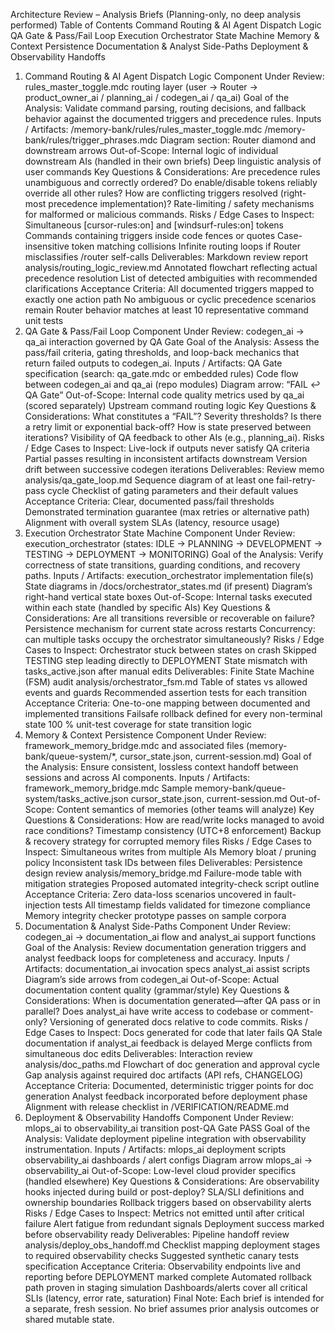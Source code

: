 Architecture Review – Analysis Briefs
(Planning-only, no deep analysis performed)
Table of Contents
Command Routing & AI Agent Dispatch Logic
QA Gate & Pass/Fail Loop
Execution Orchestrator State Machine
Memory & Context Persistence
Documentation & Analyst Side-Paths
Deployment & Observability Handoffs

1. Command Routing & AI Agent Dispatch Logic
   Component Under Review: rules_master_toggle.mdc routing layer (user → Router → product_owner_ai / planning_ai / codegen_ai / qa_ai)
   Goal of the Analysis:
   Validate command parsing, routing decisions, and fallback behavior against the documented triggers and precedence rules.
   Inputs / Artifacts:
   /memory-bank/rules/rules_master_toggle.mdc
   /memory-bank/rules/trigger_phrases.mdc
   Diagram section: Router diamond and downstream arrows
   Out-of-Scope:
   Internal logic of individual downstream AIs (handled in their own briefs)
   Deep linguistic analysis of user commands
   Key Questions & Considerations:
   Are precedence rules unambiguous and correctly ordered?
   Do enable/disable tokens reliably override all other rules?
   How are conflicting triggers resolved (right-most precedence implementation)?
   Rate-limiting / safety mechanisms for malformed or malicious commands.
   Risks / Edge Cases to Inspect:
   Simultaneous [cursor-rules:on] and [windsurf-rules:on] tokens
   Commands containing triggers inside code fences or quotes
   Case-insensitive token matching collisions
   Infinite routing loops if Router misclassifies /router self-calls
   Deliverables:
   Markdown review report analysis/routing_logic_review.md
   Annotated flowchart reflecting actual precedence resolution
   List of detected ambiguities with recommended clarifications
   Acceptance Criteria:
   All documented triggers mapped to exactly one action path
   No ambiguous or cyclic precedence scenarios remain
   Router behavior matches at least 10 representative command unit tests
2. QA Gate & Pass/Fail Loop
   Component Under Review: codegen_ai → qa_ai interaction governed by QA Gate
   Goal of the Analysis:
   Assess the pass/fail criteria, gating thresholds, and loop-back mechanics that return failed outputs to codegen_ai.
   Inputs / Artifacts:
   QA Gate specification (search: qa_gate.mdc or embedded rules)
   Code flow between codegen_ai and qa_ai (repo modules)
   Diagram arrow: “FAIL ↩︎ QA Gate”
   Out-of-Scope:
   Internal code quality metrics used by qa_ai (scored separately)
   Upstream command routing logic
   Key Questions & Considerations:
   What constitutes a “FAIL”? Severity thresholds?
   Is there a retry limit or exponential back-off?
   How is state preserved between iterations?
   Visibility of QA feedback to other AIs (e.g., planning_ai).
   Risks / Edge Cases to Inspect:
   Live-lock if outputs never satisfy QA criteria
   Partial passes resulting in inconsistent artifacts downstream
   Version drift between successive codegen iterations
   Deliverables:
   Review memo analysis/qa_gate_loop.md
   Sequence diagram of at least one fail-retry-pass cycle
   Checklist of gating parameters and their default values
   Acceptance Criteria:
   Clear, documented pass/fail thresholds
   Demonstrated termination guarantee (max retries or alternative path)
   Alignment with overall system SLAs (latency, resource usage)
3. Execution Orchestrator State Machine
   Component Under Review: execution_orchestrator (states: IDLE → PLANNING → DEVELOPMENT → TESTING → DEPLOYMENT → MONITORING)
   Goal of the Analysis:
   Verify correctness of state transitions, guarding conditions, and recovery paths.
   Inputs / Artifacts:
   execution_orchestrator implementation file(s)
   State diagrams in /docs/orchestrator_states.md (if present)
   Diagram’s right-hand vertical state boxes
   Out-of-Scope:
   Internal tasks executed within each state (handled by specific AIs)
   Key Questions & Considerations:
   Are all transitions reversible or recoverable on failure?
   Persistence mechanism for current state across restarts
   Concurrency: can multiple tasks occupy the orchestrator simultaneously?
   Risks / Edge Cases to Inspect:
   Orchestrator stuck between states on crash
   Skipped TESTING step leading directly to DEPLOYMENT
   State mismatch with tasks_active.json after manual edits
   Deliverables:
   Finite State Machine (FSM) audit analysis/orchestrator_fsm.md
   Table of states vs allowed events and guards
   Recommended assertion tests for each transition
   Acceptance Criteria:
   One-to-one mapping between documented and implemented transitions
   Failsafe rollback defined for every non-terminal state
   100 % unit-test coverage for state transition logic
4. Memory & Context Persistence
   Component Under Review: framework_memory_bridge.mdc and associated files (memory-bank/queue-system/\*, cursor_state.json, current-session.md)
   Goal of the Analysis:
   Ensure consistent, lossless context handoff between sessions and across AI components.
   Inputs / Artifacts:
   framework_memory_bridge.mdc
   Sample memory-bank/queue-system/tasks_active.json
   cursor_state.json, current-session.md
   Out-of-Scope:
   Content semantics of memories (other teams will analyze)
   Key Questions & Considerations:
   How are read/write locks managed to avoid race conditions?
   Timestamp consistency (UTC+8 enforcement)
   Backup & recovery strategy for corrupted memory files
   Risks / Edge Cases to Inspect:
   Simultaneous writes from multiple AIs
   Memory bloat / pruning policy
   Inconsistent task IDs between files
   Deliverables:
   Persistence design review analysis/memory_bridge.md
   Failure-mode table with mitigation strategies
   Proposed automated integrity-check script outline
   Acceptance Criteria:
   Zero data-loss scenarios uncovered in fault-injection tests
   All timestamp fields validated for timezone compliance
   Memory integrity checker prototype passes on sample corpora
5. Documentation & Analyst Side-Paths
   Component Under Review: codegen_ai → documentation_ai flow and analyst_ai support functions
   Goal of the Analysis:
   Review documentation generation triggers and analyst feedback loops for completeness and accuracy.
   Inputs / Artifacts:
   documentation_ai invocation specs
   analyst_ai assist scripts
   Diagram’s side arrows from codegen_ai
   Out-of-Scope:
   Actual documentation content quality (grammar/style)
   Key Questions & Considerations:
   When is documentation generated—after QA pass or in parallel?
   Does analyst_ai have write access to codebase or comment-only?
   Versioning of generated docs relative to code commits.
   Risks / Edge Cases to Inspect:
   Docs generated for code that later fails QA
   Stale documentation if analyst_ai feedback is delayed
   Merge conflicts from simultaneous doc edits
   Deliverables:
   Interaction review analysis/doc_paths.md
   Flowchart of doc generation and approval cycle
   Gap analysis against required doc artifacts (API refs, CHANGELOG)
   Acceptance Criteria:
   Documented, deterministic trigger points for doc generation
   Analyst feedback incorporated before deployment phase
   Alignment with release checklist in /VERIFICATION/README.md
6. Deployment & Observability Handoffs
   Component Under Review: mlops_ai to observability_ai transition post-QA Gate PASS
   Goal of the Analysis:
   Validate deployment pipeline integration with observability instrumentation.
   Inputs / Artifacts:
   mlops_ai deployment scripts
   observability_ai dashboards / alert configs
   Diagram arrow mlops_ai → observability_ai
   Out-of-Scope:
   Low-level cloud provider specifics (handled elsewhere)
   Key Questions & Considerations:
   Are observability hooks injected during build or post-deploy?
   SLA/SLI definitions and ownership boundaries
   Rollback triggers based on observability alerts
   Risks / Edge Cases to Inspect:
   Metrics not emitted until after critical failure
   Alert fatigue from redundant signals
   Deployment success marked before observability ready
   Deliverables:
   Pipeline handoff review analysis/deploy_obs_handoff.md
   Checklist mapping deployment stages to required observability checks
   Suggested synthetic canary tests specification
   Acceptance Criteria:
   Observability endpoints live and reporting before DEPLOYMENT marked complete
   Automated rollback path proven in staging simulation
   Dashboards/alerts cover all critical SLIs (latency, error rate, saturation)
   Final Note:
   Each brief is intended for a separate, fresh session. No brief assumes prior analysis outcomes or shared mutable state.
